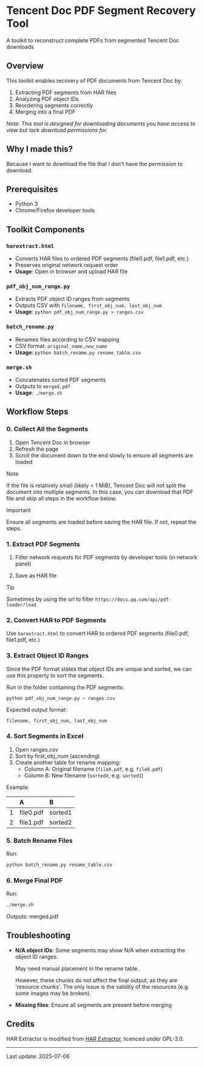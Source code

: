 # Tencent Doc PDF Segment Recovery Tool

A toolkit to reconstruct complete PDFs from segmented Tencent Doc downloads

## Overview

This toolkit enables recovery of PDF documents from Tencent Doc by:

1. Extracting PDF segments from HAR files
2. Analyzing PDF object IDs
3. Reordering segments correctly
4. Merging into a final PDF

*Note: This tool is designed for downloading documents you have access to view but lack download permissions for.*

## Why I made this?

Because I want to download the file that I don't have the permission to download.

## Prerequisites

- Python 3
- Chrome/Firefox developer tools

## Toolkit Components

### `harextract.html`

- Converts HAR files to ordered PDF segments (file0.pdf, file1.pdf, etc.)
- Preserves original network request order
- **Usage**: Open in browser and upload HAR file

### `pdf_obj_num_range.py`

- Extracts PDF object ID ranges from segments
- Outputs CSV with `filename, first_obj_num, last_obj_num`
- **Usage**: `python pdf_obj_num_range.py > ranges.csv`

### `batch_rename.py`

- Renames files according to CSV mapping
- CSV format: `original_name,new_name`
- **Usage**: `python batch_rename.py rename_table.csv`

### `merge.sh`

- Concatenates sorted PDF segments
- Outputs to `merged.pdf`
- **Usage**: `./merge.sh`

## Workflow Steps

### 0. Collect All the Segments

1. Open Tencent Doc in browser
2. Refresh the page
3. Scroll the document down to the end slowly to ensure all segments are loaded

> [!NOTE]
> If the file is relatively small (likely < 1 MiB), Tencent Doc will not split the document into multiple segments. In this case, you can download that PDF file and skip all steps in the workflow below.

> [!IMPORTANT]
> Ensure all segments are loaded before saving the HAR file. If not, repeat the steps.

### 1. Extract PDF Segments

1. Filter network requests for PDF segments by developer tools (in network panel)

2. Save as HAR file

> [!TIP] 
> Sometimes by using the url to filter `https://docs.qq.com/api/pdf-loader/load`

### 2. Convert HAR to PDF Segments

Use `harextract.html` to convert HAR to ordered PDF segments (file0.pdf, file1.pdf, etc.)

### 3. Extract Object ID Ranges

Since the PDF format states that object IDs are unique and sorted, we can use this property to sort the segments.

Run in the folder containing the PDF segments:

```bash
python pdf_obj_num_range.py > ranges.csv
```

Expected output format:

```csv
filename, first_obj_num, last_obj_num
```

### 4. Sort Segments in Excel

1. Open ranges.csv
2. Sort by first_obj_num (ascending)
3. Create another table for rename mapping:
   - Column A: Original filename (`fileX.pdf`, e.g. `file0.pdf`)
   - Column B: New filename (`sortedX`, e.g. `sorted1`)

Example:

||A|B|
|:--|:--|:--|
|1|file0.pdf|sorted1|
|2|file1.pdf|sorted2|

### 5. Batch Rename Files

Run:

```bash
python batch_rename.py rename_table.csv
```

### 6. Merge Final PDF

Run:

```bash
./merge.sh
```

Outputs: merged.pdf

## Troubleshooting

- **N/A object IDs**: Some segments may show N/A when extracting the object ID ranges.

    May need manual placement in the rename table.

    However, these chunks do not affect the final output, as they are 'resource chunks'. The only issue is the validity of the resources (e.g. some images may be broken).

- **Missing files**: Ensure all segments are present before merging

## Credits

HAR Extractor is modified from [HAR Extractor](https://github.com/JC3/harextract), licenced under GPL-3.0.

---

Last update: 2025-07-06
